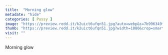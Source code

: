 ```yaml
---
title:  "Morning glow"
metadate: "hide"
categories: [ Pussy ]
image: "https://preview.redd.it/k2uict6ufqn51.jpg?auto=webp&s=7b996349f8eac821ca7a0bbfe07dfb157ccb2082"
thumb: "https://preview.redd.it/k2uict6ufqn51.jpg?width=1080&crop=smart&auto=webp&s=00c12051a063a7f75b49a6bc508a201327bb0472"
visit: ""
---
```

Morning glow
